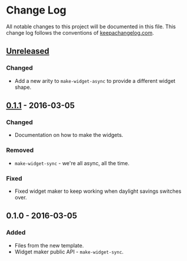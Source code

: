 # Change Log
All notable changes to this project will be documented in this file. This change log follows the conventions of [keepachangelog.com](http://keepachangelog.com/).

## [Unreleased][unreleased]
### Changed
- Add a new arity to `make-widget-async` to provide a different widget shape.

## [0.1.1] - 2016-03-05
### Changed
- Documentation on how to make the widgets.

### Removed
- `make-widget-sync` - we're all async, all the time.

### Fixed
- Fixed widget maker to keep working when daylight savings switches over.

## 0.1.0 - 2016-03-05
### Added
- Files from the new template.
- Widget maker public API - `make-widget-sync`.

[unreleased]: https://github.com/your-name/clojure-projekat/compare/0.1.1...HEAD
[0.1.1]: https://github.com/your-name/clojure-projekat/compare/0.1.0...0.1.1
